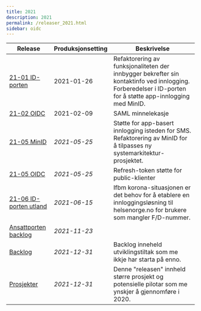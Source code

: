 ```yaml
---
title: 2021
description: 2021
permalink: /releaser_2021.html
sidebar: oidc
---
```


|Release|Produksjonsetting|Beskrivelse|
|-|-|-|
|[21-01 ID-porten](21-01_ID-porten.html)|2021-01-26| Refaktorering av funksjonaliteten der innbygger bekrefter sin kontaktinfo ved innlogging.  Forberedelser i ID-porten for å støtte app-innlogging med MinID. |
|[21-02 OIDC](21-02_OIDC.html)|2021-02-09| SAML minnelekasje |
|[21-05 MinID](21-05_MinID.html)|*2021-05-25*| Støtte for app-basert innlogging isteden for SMS.  Refaktorering av MinID for å tilpasses ny systemarkitektur-prosjektet. |
|[21-05 OIDC](21-05_OIDC.html)|*2021-05-25*| Refresh-token støtte for public-klienter |
|[21-06 ID-porten utland](21-06_ID-porten_utland.html)|*2021-06-15*| Ifbm korona-situasjonen er det behov for å etablere en innloggingsløsning til helsenorge.no for brukere som mangler F/D-nummer.  |
|[Ansattporten backlog](Ansattporten_backlog.html)|*2021-11-23*|   |
|[Backlog](Backlog.html)|*2021-12-31*| Backlog inneheld utviklingstiltak som me ikkje har starta på enno.  |
|[Prosjekter](Prosjekter.html)|*2021-12-31*| Denne "releasen" innheld større prosjekt og potensielle pilotar som me ynskjer å gjennomføre i 2020. |
